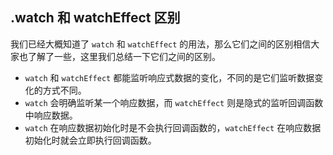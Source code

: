 ## .watch 和 watchEffect 区别

我们已经大概知道了 `watch` 和 `watchEffect` 的用法，那么它们之间的区别相信大家也了解了一些，这里我们总结一下它们之间的区别。

-   `watch` 和 `watchEffect` 都能监听响应式数据的变化，不同的是它们监听数据变化的方式不同。
-   `watch` 会明确监听某一个响应数据，而 `watchEffect` 则是隐式的监听回调函数中响应数据。
-   `watch` 在响应数据初始化时是不会执行回调函数的，`watchEffect` 在响应数据初始化时就会立即执行回调函数。
